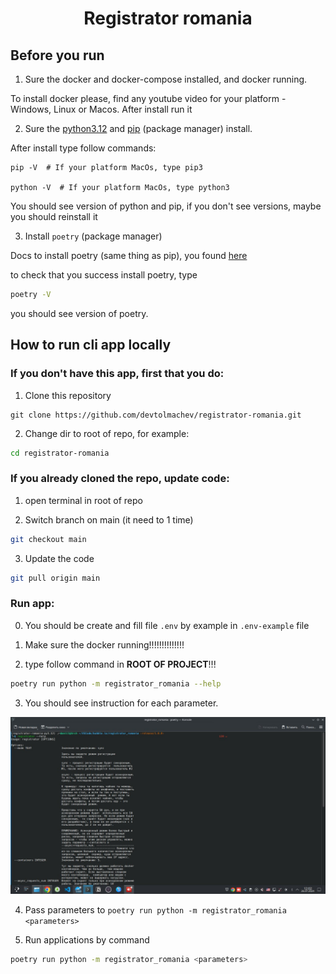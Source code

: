 

<h1 align="center">Registrator romania</h1>


## Before you run

1. Sure the docker and docker-compose installed, and docker running.

To install docker please, find any youtube video for your platform - Windows, Linux or Macos. After install run it

2. Sure the [python3.12](https://www.python.org/downloads/release/python-3120/) and [pip](https://www.python.org/downloads/release/python-3120/) (package manager) install.

After install type follow commands:

```
pip -V  # If your platform MacOs, type pip3

python -V  # If your platform MacOs, type python3
```

You should see version of python and pip, if you don't see versions, maybe you should reinstall it

3. Install `poetry` (package manager)

Docs to install poetry (same thing as pip), you found [here](https://python-poetry.org/docs/#installing-with-pipx)

to check that you success install poetry, type

```bash
poetry -V
```

you should see version of poetry.


## How to run cli app locally

### If you don't have this app, first that you do:

1. Clone this repository

```
git clone https://github.com/devtolmachev/registrator-romania.git
```

2. Change dir to root of repo, for example:
   
```bash
cd registrator-romania
```

### If you already cloned the repo, update code:

1. open terminal in root of repo

2. Switch branch on main (it need to 1 time)

```bash
git checkout main
``` 

3. Update the code

```bash
git pull origin main
``` 

### Run app:

0. You should be create and fill file `.env` by example in `.env-example` file


1. Make sure the docker running!!!!!!!!!!!!!!
2. type follow command in **ROOT OF PROJECT**!!!

```bash
poetry run python -m registrator_romania --help
```

3. You should see instruction for each parameter.

![Help of the cli](docs/help.jpg)


4. Pass parameters to `poetry run python -m registrator_romania <parameters>`

5. Run applications by command
   
```bash
poetry run python -m registrator_romania <parameters>
```
